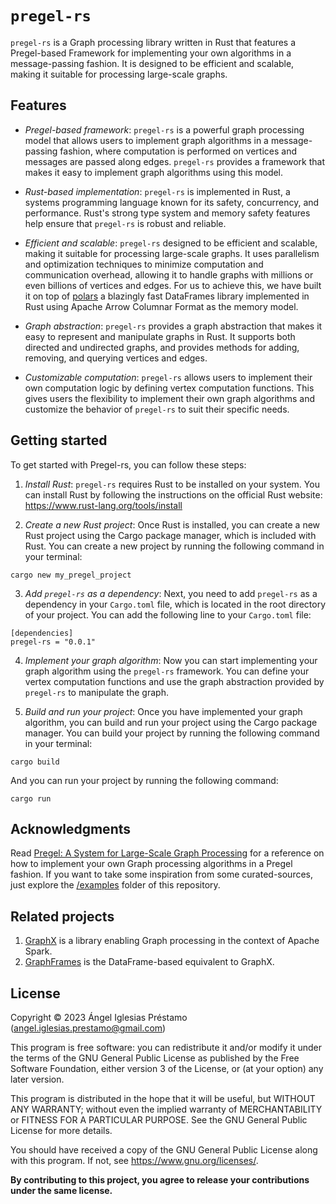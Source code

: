 # `pregel-rs`

`pregel-rs` is a Graph processing library written in Rust that features
a Pregel-based Framework for implementing your own algorithms in a 
message-passing fashion. It is designed to be efficient and scalable, 
making it suitable for processing large-scale graphs.

## Features

- _Pregel-based framework_: `pregel-rs` is a powerful graph processing model
that allows users to implement graph algorithms in a message-passing fashion,
where computation is performed on vertices and messages are passed along edges.
`pregel-rs` provides a framework that makes it easy to implement graph 
algorithms using this model.

- _Rust-based implementation_: `pregel-rs` is implemented in Rust, a systems 
programming language known for its safety, concurrency, and performance.
Rust's strong type system and memory safety features help ensure that `pregel-rs`
is robust and reliable.

- _Efficient and scalable_: `pregel-rs` designed to be efficient and scalable,
making it suitable for processing large-scale graphs. It uses parallelism and
optimization techniques to minimize computation and communication overhead,
allowing it to handle graphs with millions or even billions of vertices and edges.
For us to achieve this, we have built it on top of [polars](https://github.com/pola-rs/polars)
a blazingly fast DataFrames library implemented in Rust using Apache Arrow
Columnar Format as the memory model.

- _Graph abstraction_: `pregel-rs` provides a graph abstraction that makes 
it easy to represent and manipulate graphs in Rust. It supports both directed and
undirected graphs, and provides methods for adding, removing, and querying vertices
and edges.

- _Customizable computation_: `pregel-rs` allows users to implement their own
computation logic by defining vertex computation functions. This gives users the 
flexibility to implement their own graph algorithms and customize the behavior
of `pregel-rs` to suit their specific needs.

## Getting started

To get started with Pregel-rs, you can follow these steps:

1. _Install Rust_: `pregel-rs` requires Rust to be installed on your system.
You can install Rust by following the instructions on the official Rust website:
https://www.rust-lang.org/tools/install

2. _Create a new Rust project_: Once Rust is installed, you can create a new Rust
project using the Cargo package manager, which is included with Rust. You can
create a new project by running the following command in your terminal:

```ignore
cargo new my_pregel_project
```

3. _Add `pregel-rs` as a dependency_: Next, you need to add `pregel-rs` as a 
dependency in your `Cargo.toml` file, which is located in the root directory
of your project. You can add the following line to your `Cargo.toml` file:

```ignore
[dependencies]
pregel-rs = "0.0.1"
```

4. _Implement your graph algorithm_: Now you can start implementing your graph
algorithm using the `pregel-rs` framework. You can define your vertex computation
functions and use the graph abstraction provided by `pregel-rs` to manipulate the graph.

5. _Build and run your project_: Once you have implemented your graph algorithm, you
can build and run your project using the Cargo package manager. You can build your
project by running the following command in your terminal:

```ignore
cargo build
```

And you can run your project by running the following command:

```ignore
cargo run
```

## Acknowledgments

Read [Pregel: A System for Large-Scale Graph Processing](https://15799.courses.cs.cmu.edu/fall2013/static/papers/p135-malewicz.pdf)
for a reference on how to implement your own Graph processing algorithms in a Pregel fashion. If you want to take some 
inspiration from some curated-sources, just explore the [/examples](https://github.com/angelip2303/graph-rs/tree/main/examples)
folder of this repository.

## Related projects

1. [GraphX](https://github.com/apache/spark/tree/master/graphx) is a library enabling Graph processing in the context of 
Apache Spark.
2. [GraphFrames](https://github.com/graphframes/graphframes) is the DataFrame-based equivalent to GraphX.

## License

Copyright &copy; 2023 Ángel Iglesias Préstamo (<angel.iglesias.prestamo@gmail.com>)

This program is free software: you can redistribute it and/or modify
it under the terms of the GNU General Public License as published by
the Free Software Foundation, either version 3 of the License, or
(at your option) any later version.

This program is distributed in the hope that it will be useful,
but WITHOUT ANY WARRANTY; without even the implied warranty of
MERCHANTABILITY or FITNESS FOR A PARTICULAR PURPOSE.  See the
GNU General Public License for more details.

You should have received a copy of the GNU General Public License
along with this program.  If not, see <https://www.gnu.org/licenses/>.

**By contributing to this project, you agree to release your
contributions under the same license.**
